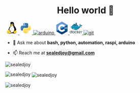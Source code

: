 <h1 align="center">Hello world 👋</h1>
<p align="left"> <a href="https://www.linux.org/" target="_blank"> <img src="https://raw.githubusercontent.com/devicons/devicon/master/icons/linux/linux-original.svg" alt="linux" width="40" height="40"/> </a> <a href="https://www.python.org" target="_blank"> <img src="https://raw.githubusercontent.com/devicons/devicon/master/icons/python/python-original.svg" alt="python" width="40" height="40"/> </a> <a href="https://www.arduino.cc/" target="_blank"> <img src="https://cdn.worldvectorlogo.com/logos/arduino-1.svg" alt="arduino" width="40" height="40"/> </a> <a href="https://www.w3schools.com/cpp/" target="_blank"> <img src="https://raw.githubusercontent.com/devicons/devicon/master/icons/cplusplus/cplusplus-original.svg" alt="cplusplus" width="40" height="40"/> </a> <a href="https://www.docker.com/" target="_blank"> <img src="https://raw.githubusercontent.com/devicons/devicon/master/icons/docker/docker-original-wordmark.svg" alt="docker" width="40" height="40"/> </a> <a href="https://git-scm.com/" target="_blank"> <img src="https://www.vectorlogo.zone/logos/git-scm/git-scm-icon.svg" alt="git" width="40" height="40"/> </a> </p>

- 💬 Ask me about **bash, python, automation, raspi, arduino**

- 📫 Reach me at **sealedjoy@gmail.com**

<p align="left"> <img src="https://komarev.com/ghpvc/?username=sealedjoy&label=Profile%20views&color=0e75b6&style=flat" alt="sealedjoy" /> </p>

<p><img align="left" src="https://github-readme-stats.vercel.app/api/top-langs?username=sealedjoy&show_icons=true&locale=en&layout=compact" alt="sealedjoy" /></p>

<p>&nbsp;<img align="center" src="https://github-readme-stats.vercel.app/api?username=sealedjoy&show_icons=true&locale=en" alt="sealedjoy" /></p>

<p><img align="center" src="https://github-readme-streak-stats.herokuapp.com/?user=sealedjoy&" alt="sealedjoy" /></p>


<!---[![trophy](https://github-profile-trophy.vercel.app/?username=sealedjoy-ma&theme=onedark)](https://github.com/ryo-ma/github-profile-trophy) ---/>





<p align="left"> <a href="https://github.com/ryo-ma/github-profile-trophy"><img src="https://github-profile-trophy.vercel.app/?username=sealedjoy" alt="sealedjoy" /></a> </p>

